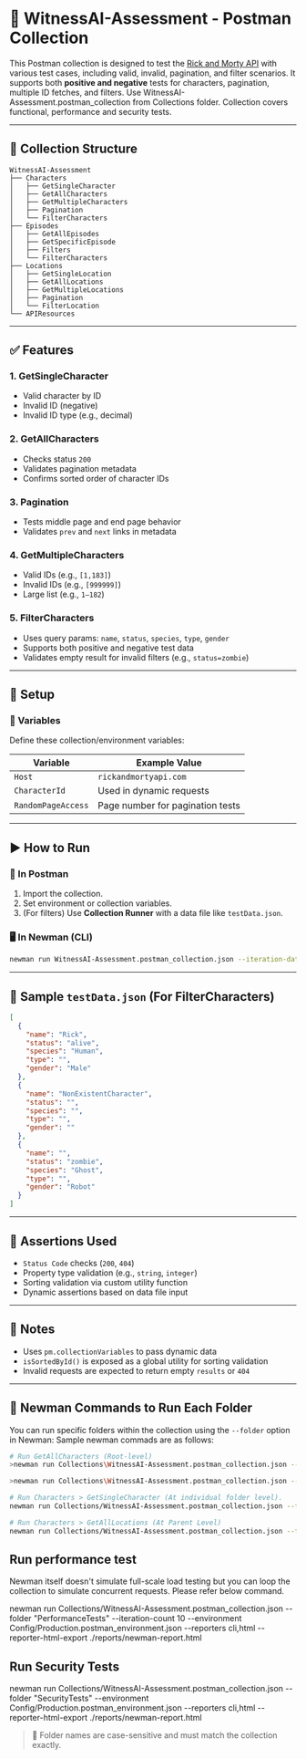 
# 🧪 WitnessAI-Assessment - Postman Collection

This Postman collection is designed to test the [Rick and Morty API](https://rickandmortyapi.com/) with various test cases, including valid, invalid, pagination, and filter scenarios. It supports both **positive and negative** tests for characters, pagination, multiple ID fetches, and filters.
Use WitnessAI-Assessment.postman_collection from Collections folder.
Collection covers functional, performance and security tests.

---

## 📁 Collection Structure

```
WitnessAI-Assessment
├── Characters
│   ├── GetSingleCharacter
│   ├── GetAllCharacters
│   ├── GetMultipleCharacters
│   ├── Pagination
│   └── FilterCharacters
├── Episodes
│   ├── GetAllEpisodes
│   ├── GetSpecificEpisode
│   ├── Filters
│   └── FilterCharacters
├── Locations
│   ├── GetSingleLocation
│   ├── GetAllLocations
│   ├── GetMultipleLocations
│   ├── Pagination
│   └── FilterLocation
└── APIResources
```

---

## ✅ Features

### 1. **GetSingleCharacter**
- Valid character by ID
- Invalid ID (negative)
- Invalid ID type (e.g., decimal)

### 2. **GetAllCharacters**
- Checks status `200`
- Validates pagination metadata
- Confirms sorted order of character IDs

### 3. **Pagination**
- Tests middle page and end page behavior
- Validates `prev` and `next` links in metadata

### 4. **GetMultipleCharacters**
- Valid IDs (e.g., `[1,183]`)
- Invalid IDs (e.g., `[999999]`)
- Large list (e.g., `1–182`)

### 5. **FilterCharacters**
- Uses query params: `name`, `status`, `species`, `type`, `gender`
- Supports both positive and negative test data
- Validates empty result for invalid filters (e.g., `status=zombie`)

---

## 🧾 Setup

### 🔧 Variables

Define these collection/environment variables:

| Variable            | Example Value           |
|---------------------|--------------------------|
| `Host`              | `rickandmortyapi.com`    |
| `CharacterId`       | Used in dynamic requests |
| `RandomPageAccess`  | Page number for pagination tests |

---

## ▶️ How to Run

### 🏃 In Postman
1. Import the collection.
2. Set environment or collection variables.
3. (For filters) Use **Collection Runner** with a data file like `testData.json`.

### 🖥️ In Newman (CLI)
```bash
newman run WitnessAI-Assessment.postman_collection.json --iteration-data testData.json
```

---

## 📄 Sample `testData.json` (For FilterCharacters)

```json
[
  {
    "name": "Rick",
    "status": "alive",
    "species": "Human",
    "type": "",
    "gender": "Male"
  },
  {
    "name": "NonExistentCharacter",
    "status": "",
    "species": "",
    "type": "",
    "gender": ""
  },
  {
    "name": "",
    "status": "zombie",
    "species": "Ghost",
    "type": "",
    "gender": "Robot"
  }
]
```

---

## 🧪 Assertions Used

- `Status Code` checks (`200`, `404`)
- Property type validation (e.g., `string`, `integer`)
- Sorting validation via custom utility function
- Dynamic assertions based on data file input

---

## 📌 Notes

- Uses `pm.collectionVariables` to pass dynamic data
- `isSortedById()` is exposed as a global utility for sorting validation
- Invalid requests are expected to return empty `results` or `404`

---

## 🧪 Newman Commands to Run Each Folder

You can run specific folders within the collection using the `--folder` option in Newman:
Sample newman commads are as follows:

```bash
# Run GetAllCharacters (Root-level)
>newman run Collections\WitnessAI-Assessment.postman_collection.json --folder "GetAllCharacters" --environment Config/Production.postman_environment.json --reporters cli,html --reporter-html-export ./reports/newman-report.html

>newman run Collections\WitnessAI-Assessment.postman_collection.json --folder "APIResources" --environment Config/Production.postman_environment.json --reporters cli,html --reporter-html-export ./reports/newman-report.html

# Run Characters > GetSingleCharacter (At individual folder level).
newman run Collections/WitnessAI-Assessment.postman_collection.json --folder "GetSingleCharacter" --iteration-data TestData/Characters.json  --environment Config/Production.postman_environment.json   --reporters cli,html --reporter-html-export ./reports/newman-report.html

# Run Characters > GetAllLocations (At Parent Level)
newman run Collections/WitnessAI-Assessment.postman_collection.json --folder "GetAllLocations"  --environment Config/Production.postman_environment.json   --reporters cli,html --reporter-html-export ./reports/newman-report.html

```

## Run performance test
Newman itself doesn't simulate full-scale load testing but you can loop the collection to simulate concurrent requests.
Please refer below command.

newman run Collections/WitnessAI-Assessment.postman_collection.json --folder "PerformanceTests" --iteration-count 10 --environment Config/Production.postman_environment.json --reporters cli,html --reporter-html-export ./reports/newman-report.html

## Run Security Tests
newman run Collections/WitnessAI-Assessment.postman_collection.json --folder "SecurityTests" --environment Config/Production.postman_environment.json --reporters cli,html --reporter-html-export ./reports/newman-report.html

> 📌 Folder names are case-sensitive and must match the collection exactly.
